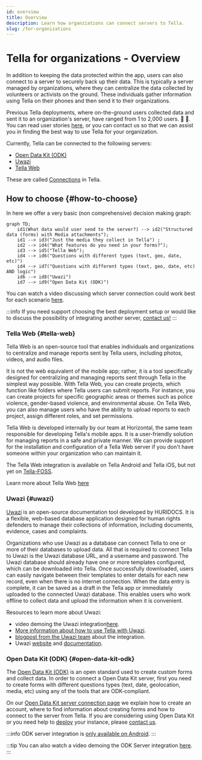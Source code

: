 ```yaml
---
id: overview
title: Overview
description: Learn how organziations can connect servers to Tella.
slug: /for-organizations
---
```


# Tella for organizations - Overview 

In addition to keeping the data protected within the app, users can also connect to a server to securely back up their data. This is typically  a server managed by organizations, where they can centralize the data collected by volunteers or activists on the ground. These individuals gather information using Tella on their phones and then send it to their organizations.

Previous Tella deployments, where on-the-ground users collected data and sent it to an organization's server, have ranged from 1 to 2,000 users. 📲 📡. You can read user stories [here](/user-stories), or you can contact us so that we can assist you in finding the best way to use Tella for your organization.

Currently, Tella can be connected to the following servers:

* [Open Data Kit (ODK)](#open-data-kit-odk)
* [Uwazi](#uwazi)
* [Tella Web](#tella-web)

These are called [Connections](/features#connecting-to-servers) in Tella.


## How to choose {#how-to-choose}

In here we offer a very basic (non comprehensive) decision making graph:

```mermaid
graph TD;
    id1(What data would user send to the server?) --> id2("Structured data (forms) with Media attachments");
    id1 --> id3("Just the media they collect in Tella") ;
    id2 --> id4("What features do you need in your forms?");
    id3 --> id5("Tella Web");
    id4 --> id6("Questions with different types (text, geo, date, etc)")
    id4 --> id7("Questions with different types (text, geo, date, etc) AND logic")
    id6 --> id8("Uwazi")
    id7 --> id9("Open Data Kit (ODK)")
```

You can watch a video discussing which server connection could work best for each scenario [here](/video-tutorials#connections-full-video).

:::info
If you need support choosing the best deployment setup or would like to discuss the possibility of integrating another server, [contact us!](/contact-us)
:::




### Tella Web {#tella-web}

Tella Web is an open-source tool that enables individuals and organizations to centralize and manage reports sent by Tella users, including photos, videos, and audio files. 

It is not the web equivalent of the mobile app; rather, it is a tool specifically designed for centralizing and managing reports sent through Tella in the simplest way possible. With Tella Web, you can create projects, which function like folders where Tella users can submit reports. For instance, you can create projects for specific geographic areas or themes such as police violence, gender-based violence, and environmental abuse. On Tella Web, you can also manage users who have the ability to upload reports to each project, assign different roles, and set permissions.

Tella Web is developed internally by our team at Horizontal, the same team responsible for developing Tella's mobile apps. It is a user-friendly solution for managing reports in a safe and private manner. We can provide support for the installation and configuration of a Tella Web server if you don't have someone within your organization who can maintain it.

The Tella Web integration is available on Tella Android and Tella iOS, but not yet on [Tella-FOSS](/faq#is-tella-available-on-f-droid). 

Learn more about Tella Web [here](/tella-web)


### Uwazi {#uwazi}

[Uwazi](/uwazi) is an open-source documentation tool developed by HURIDOCS. It is a flexible, web-based database application designed for human rights defenders to manage their collections of information, including documents, evidence, cases and complaints. 

Organizations who use Uwazi as a database can connect Tella to one or more of their databases to upload data. All that is required to connect Tella to Uwazi is the Uwazi database URL, and a username and password. The Uwazi database should already have one or more templates configured, which can be downloaded into Tella. Once successfully downloaded, users can easily navigate between their templates to enter details for each new record, even when there is no internet connection. When the data entry is complete, it can be saved as a draft in the Tella app or immediately uploaded to the connected Uwazi database. This enables users who work offline to collect data and upload the information when it is convenient. 

Resources to learn more about Uwazi:
* video demoing the Uwazi integration[here](/video-tutorials#uwazi).
* [More information about how to use Tella with Uwazi](/uwazi).
* [blogpost from the Uwazi team](https://huridocs.org/2022/07/the-new-tella-app-lets-uwazi-users-document-violations-safely-and-while-offline/) about the integration.
* Uwazi [website](https://uwazi.io/) and [documentation](https://uwazi.readthedocs.io/en/latest/).



### Open Data Kit (ODK) {#open-data-kit-odk}

The [Open Data Kit (ODK)](https://getodk.org/) is an open standard used to create custom forms and collect data. In order to connect a Open Data Kit server, first you need to create forms with different questions types (text, date, geolocation, media, etc) using any  of the tools that are ODK-compliant.

On our [Open Data Kit server connection page](/odk) we explain how to create an account, where to find information about creating forms and how to connect to the server from Tella. If you are considering using Open Data Kit or you need help to [deploy](/faq#deploying-tella) your instance, please [contact us](/contact-us). 


:::info
ODK server integration is [only available on Android](/features). 
:::

:::tip
You can also watch a video demoing the ODK Server integration [here](/video-tutorials#open-data-kit).
:::

